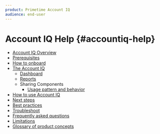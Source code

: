 ```yaml
---
product: Primetime Account IQ
audience: end-user
---
```


# Account IQ Help {#accountiq-help}

+ [Account IQ Overview](home.md)
+ [Prerequisites](prerequisites.md)
+ [How to onboard]()
+ [The Account IQ](accountiq.md)
  + [Dashboard](dashboard.md)
  + [Reports](reports.md)
  + Sharing Components
    + [Usage pattern and behavior](usage-patterns.md)
+ [How to use Account IQ]()
+ [Next steps]()
+ [Best practices]()
+ [Troubleshoot]()
+ [Frequently asked questions](faq.md)
+ [Limitations]()
+ [Glossary of product concepts](product-concepts.md)
